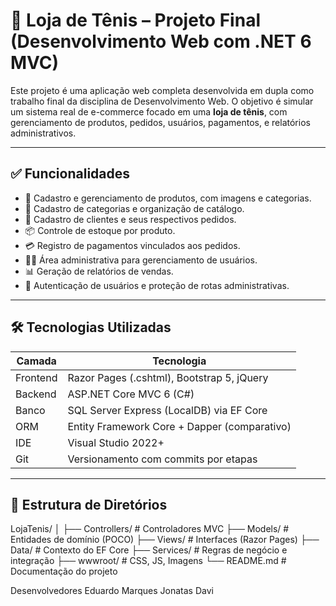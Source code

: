 # 🏬 Loja de Tênis – Projeto Final (Desenvolvimento Web com .NET 6 MVC)

Este projeto é uma aplicação web completa desenvolvida em dupla como trabalho final da disciplina de Desenvolvimento Web. O objetivo é simular um sistema real de e-commerce focado em uma **loja de tênis**, com gerenciamento de produtos, pedidos, usuários, pagamentos, e relatórios administrativos.

---

## ✅ Funcionalidades

- 🧾 Cadastro e gerenciamento de produtos, com imagens e categorias.
- 📂 Cadastro de categorias e organização de catálogo.
- 🧍 Cadastro de clientes e seus respectivos pedidos.
- 📦 Controle de estoque por produto.
- 💳 Registro de pagamentos vinculados aos pedidos.
- 👨‍💼 Área administrativa para gerenciamento de usuários.
- 📊 Geração de relatórios de vendas.
- 🔐 Autenticação de usuários e proteção de rotas administrativas.

---

## 🛠️ Tecnologias Utilizadas

| Camada     | Tecnologia                                 |
|------------|---------------------------------------------|
| Frontend   | Razor Pages (.cshtml), Bootstrap 5, jQuery |
| Backend    | ASP.NET Core MVC 6 (C#)                    |
| Banco      | SQL Server Express (LocalDB) via EF Core  |
| ORM        | Entity Framework Core + Dapper (comparativo) |
| IDE        | Visual Studio 2022+                        |
| Git        | Versionamento com commits por etapas      |

---

## 📁 Estrutura de Diretórios

LojaTenis/
│
├── Controllers/ # Controladores MVC
├── Models/ # Entidades de domínio (POCO)
├── Views/ # Interfaces (Razor Pages)
├── Data/ # Contexto do EF Core
├── Services/ # Regras de negócio e integração
├── wwwroot/ # CSS, JS, Imagens
└── README.md # Documentação do projeto


Desenvolvedores
Eduardo Marques
Jonatas Davi
